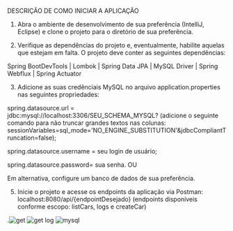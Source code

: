 DESCRIÇÃO DE COMO INICIAR A APLICAÇÃO

1. Abra o ambiente de desenvolvimento de sua preferência (IntelliJ, Eclipse) e clone o projeto para o diretório de sua preferência.

2. Verifique as dependências do projeto e, eventualmente, habilite aquelas que estejam em falta. O projeto deve conter as seguintes dependências:

Spring BootDevTools | Lombok | Spring Data JPA | MySQL Driver | Spring Webflux | Spring Actuator

3. Adicione as suas credênciais MySQL no arquivo application.properties nas seguintes propriedades:

spring.datasource.url = jdbc:mysql://localhost:3306/SEU_SCHEMA_MYSQL? (adicione o seguinte comando para não truncar grandes textos nas colunas: sessionVariables=sql_mode='NO_ENGINE_SUBSTITUTION'&jdbcCompliantTruncation=false);

spring.datasource.username = seu login de usuário;

spring.datasource.password= sua senha.
                                              OU
                                              
Em alternativa, configure um banco de dados de sua preferência.

5. Inicie o projeto e acesse os endpoints da aplicação via Postman: localhost:8080/api/{endpointDesejado} (endpoints disponíveis conforme escopo: listCars, logs e createCar)


.![get](https://user-images.githubusercontent.com/91033774/162839664-95c1cd9a-745b-41bd-a54d-237688c767e4.png)
![get log](https://user-images.githubusercontent.com/91033774/162839704-906b9ad2-efe8-4086-a954-d763f839e844.png)
![mysql](https://user-images.githubusercontent.com/91033774/162839717-ba4e93ba-dc3f-49b9-8fa7-dc700bc2db5c.png)
